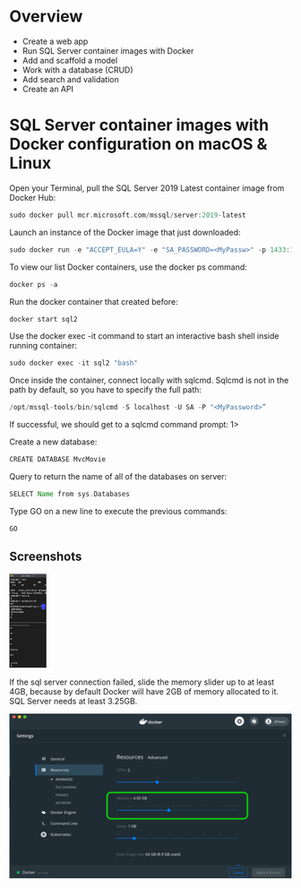 # Overview
- Create a web app
- Run SQL Server container images with Docker
- Add and scaffold a model
- Work with a database (CRUD)
- Add search and validation
- Create an API


# SQL Server container images with Docker configuration on macOS & Linux

Open your Terminal, pull the SQL Server 2019 Latest container image from Docker Hub:
```groovy
sudo docker pull mcr.microsoft.com/mssql/server:2019-latest
```


Launch an instance of the Docker image that just downloaded:
```groovy
sudo docker run -e "ACCEPT_EULA=Y" -e "SA_PASSWORD=<MyPassw>" -p 1433:1433 --name sql2 -d mcr.microsoft.com/mssql/server:2019-latest
```


To view our list Docker containers, use the docker ps command:
```groovy
docker ps -a
```


Run the docker container that created before:
```groovy
docker start sql2
```


Use the docker exec -it command to start an interactive bash shell inside running container:
```groovy
sudo docker exec -it sql2 "bash"
```


Once inside the container, connect locally with sqlcmd. Sqlcmd is not in the path by default, so you have to specify the full path:
```groovy
/opt/mssql-tools/bin/sqlcmd -S localhost -U SA -P "<MyPassword>”
```
If successful, we should get to a sqlcmd command prompt: 1>


Create a new database: 
```groovy
CREATE DATABASE MvcMovie
```


Query to return the name of all of the databases on server: 
```groovy
SELECT Name from sys.Databases
```


Type GO on a new line to execute the previous commands:  
```groovy
GO
```


## Screenshots

<img src="https://github.com/AfriwanAhda/FileDemo/blob/master/SQLServerConfigurationOnDocker.png" width="66" height="168"/>


If the sql server connection failed, slide the memory slider up to at least 4GB, because by default Docker will have 2GB of memory allocated to it. SQL Server needs at least 3.25GB.

<img src="https://github.com/AfriwanAhda/FileDemo/blob/master/SettingDockerMemory.png"/>


